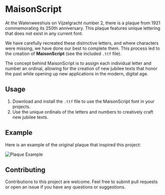 # MaisonScript

At the Walenweeshuis on Vijzelgracht number 2, there is a plaque from 1921 commemorating its 250th anniversary. This plaque features unique lettering that does not exist in any current font.

We have carefully recreated these distinctive letters, and where characters were missing, we have done our best to complete them. This process led to the creation of **MaisonScript** (see the included `.ttf` file).

The concept behind MaisonScript is to assign each individual letter and number an ordinal, allowing for the creation of new jubilee texts that honor the past while opening up new applications in the modern, digital age.

## Usage

1. Download and install the `.ttf` file to use the MaisonScript font in your projects.
2. Use the unique ordinals of the letters and numbers to creatively craft new jubilee texts.

## Example

Here is an example of the original plaque that inspired this project:

![Plaque Example](images/original_plaque.jpg)

## Contributing

Contributions to this project are welcome. Feel free to submit pull requests or open an issue if you have any questions or suggestions.

